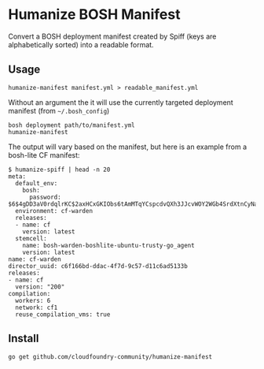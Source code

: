Humanize BOSH Manifest
======================

Convert a BOSH deployment manifest created by Spiff (keys are alphabetically sorted) into a readable format.

Usage
-----

```
humanize-manifest manifest.yml > readable_manifest.yml
```

Without an argument the it will use the currently targeted deployment manifest (from `~/.bosh_config`\)

```
bosh deployment path/to/manifest.yml
humanize-manifest
```

The output will vary based on the manifest, but here is an example from a bosh-lite CF manifest:

```
$ humanize-spiff | head -n 20
meta:
  default_env:
    bosh:
      password: $6$4gDD3aV0rdqlrKC$2axHCxGKIObs6tAmMTqYCspcdvQXh3JJcvWOY2WGb4SrdXtnCyNaWlrf3WEqvYR2MYizEGp3kMmbpwBC6jsHt0
  environment: cf-warden
  releases:
  - name: cf
    version: latest
  stemcell:
    name: bosh-warden-boshlite-ubuntu-trusty-go_agent
    version: latest
name: cf-warden
director_uuid: c6f166bd-ddac-4f7d-9c57-d11c6ad5133b
releases:
- name: cf
  version: "200"
compilation:
  workers: 6
  network: cf1
  reuse_compilation_vms: true
```

Install
-------

```
go get github.com/cloudfoundry-community/humanize-manifest
```
